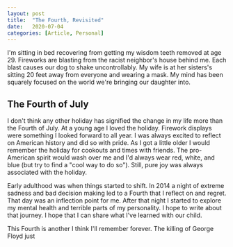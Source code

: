 ```yaml
---
layout: post
title:  "The Fourth, Revisited"
date:   2020-07-04
categories: [Article, Personal]
---
```

I'm sitting in bed recovering from getting my wisdom teeth removed at age 29. Fireworks are blasting from the racist neighbor's house behind me. Each blast causes our dog to shake uncontrollably. My wife is at her sisters's sitting 20 feet away from everyone and wearing a mask. My mind has been squarely focused on the world we're bringing our daughter into.

## The Fourth of July
I don't think any other holiday has signified the change in my life more than the Fourth of July. At a young age I loved the holiday. Firework displays were something I looked forward to all year. I was always excited to reflect on American history and did so with pride. As I got a little older I would remember the holiday for cookouts and times with friends. The pro-American spirit would wash over me and I'd always wear red, white, and blue (but try to find a "cool way to do so"). Still, pure joy was always associated with the holiday.

Early adulthood was when things started to shift. In 2014 a night of extreme sadness and bad decision making led to a Fourth that I reflect on and regret. That day was an inflection point for me. After that night I started to explore my mental health and terrible parts of my personality. I hope to write about that journey. I hope that I can share what I've learned with our child.

This Fourth is another I think I'll remember forever. The killing of George Floyd just 
